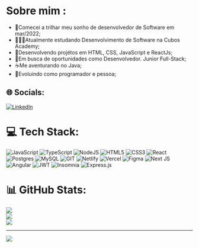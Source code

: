 # Sobre mim :
<ul>
  <li>🤩Comecei a trilhar meu sonho de desenvolvedor de Software em mar/2022;</li>
  <li>👨🏻‍💻Atualmente estudando Desenvolvimento de Software na Cubos Academy;</li>
  <li>🌱Desenvolvendo projétos em HTML, CSS, JavaScript e ReactJs;</li>
  <li>🔭Em busca de oportunidades como Desenvolvedor. Junior Full-Stack;</li>
  <li>☕Me aventurando no Java;</li>
  <li>🚀Evoluindo como programador e pessoa;</li>
</ul>

## 🌐 Socials:
[![LinkedIn](https://img.shields.io/badge/LinkedIn-%230077B5.svg?logo=linkedin&logoColor=white)](https://linkedin.com/in/lucas-oliveira-5b8a5532/) 

# 💻 Tech Stack:
![JavaScript](https://img.shields.io/badge/javascript-%23323330.svg?style=for-the-badge&logo=javascript&logoColor=%23F7DF1E) ![TypeScript](https://img.shields.io/badge/typescript-%23007ACC.svg?style=for-the-badge&logo=typescript&logoColor=white) ![NodeJS](https://img.shields.io/badge/node.js-6DA55F?style=for-the-badge&logo=node.js&logoColor=white) ![HTML5](https://img.shields.io/badge/html5-%23E34F26.svg?style=for-the-badge&logo=html5&logoColor=white) ![CSS3](https://img.shields.io/badge/css3-%231572B6.svg?style=for-the-badge&logo=css3&logoColor=white) ![React](https://img.shields.io/badge/react-%2320232a.svg?style=for-the-badge&logo=react&logoColor=%2361DAFB) ![Postgres](https://img.shields.io/badge/postgres-%23316192.svg?style=for-the-badge&logo=postgresql&logoColor=white) ![MySQL](https://img.shields.io/badge/mysql-%2300f.svg?style=for-the-badge&logo=mysql&logoColor=white) ![GIT](https://img.shields.io/badge/Git-fc6d26?style=for-the-badge&logo=git&logoColor=white) ![Netlify](https://img.shields.io/badge/netlify-%23000000.svg?style=for-the-badge&logo=netlify&logoColor=#00C7B7) ![Vercel](https://img.shields.io/badge/vercel-%23000000.svg?style=for-the-badge&logo=vercel&logoColor=white) 	![Figma](https://img.shields.io/badge/figma-%23F24E1E.svg?style=for-the-badge&logo=figma&logoColor=white) ![Next JS](https://img.shields.io/badge/Next-black?style=for-the-badge&logo=next.js&logoColor=white) ![Angular](https://img.shields.io/badge/angular-%23DD0031.svg?style=for-the-badge&logo=angular&logoColor=white) ![JWT](https://img.shields.io/badge/JWT-black?style=for-the-badge&logo=JSON%20web%20tokens) ![Insomnia](https://img.shields.io/badge/Insomnia-black?style=for-the-badge&logo=insomnia&logoColor=5849BE) ![Express.js](https://img.shields.io/badge/express.js-%23404d59.svg?style=for-the-badge&logo=express&logoColor=%2361DAFB)

# 📊 GitHub Stats:
![](https://github-readme-stats.vercel.app/api?username=LucasOliveria&theme=react&hide_border=false&include_all_commits=true&count_private=false)<br/>
![](https://github-readme-streak-stats.herokuapp.com/?user=LucasOliveria&theme=react&hide_border=false)<br/>
![](https://github-readme-stats.vercel.app/api/top-langs/?username=LucasOliveria&theme=react&hide_border=false&include_all_commits=true&count_private=false&layout=compact)

---
[![](https://visitcount.itsvg.in/api?id=LucasOliveria&icon=0&color=1)](https://visitcount.itsvg.in)

<!-- Proudly created with GPRM ( https://gprm.itsvg.in ) -->
